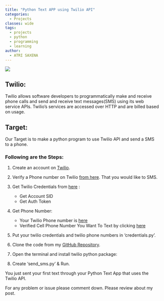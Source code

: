 ```yaml
---
title: "Python Text APP using Twilio API"
categories:
  - Projects
classes: wide
tags:
  - projects
  - python
  - programming
  - learning
author:
  - ATRI SAXENA
---
```


![](https://www.fullstackpython.com/img/160511-send-sms-python/header.jpg)


## Twilio: 
Twilio allows software developers to programmatically make and receive phone calls and send and receive text messages(SMS) using its web service APIs. Twilio’s services are accessed over HTTP and are billed based on usage.

## Target:
Our Target is to make a python program to use Twilio API and send a SMS to a phone.

### Following are the Steps:

1. Create an account on [Twilio](https://twilio.com/).
2. Verify a Phone number on Twilio [from here](https://www.twilio.com/console/phone-numbers/verified). That you would like to SMS.
3. Get Twilio Credentials from [here](https://www.twilio.com/console) : 
    - Get Account SID
    - Get Auth Token

4. Get Phone Number:
    - Your Twilio Phone number is [here](https://www.twilio.com/console/phone-numbers/incoming)
    - Verified Cell Phone Number You Want To Text by clicking [here](https://www.twilio.com/console/phone-numbers/verified)

5. Put your twilio credentials and twilio phone numbers in ‘credentials.py’.
<script src="https://gist.github.com/AtriSaxena/2ce7e5fec837bb87bcb9af83b2c662c5.js"></script>
6. Clone the code from my [GitHub Repository](https://github.com/CoderAtri/Twilio_Sms_Python_App).

7. Open the terminal and install twilio python package:
<script src="https://gist.github.com/AtriSaxena/11a6138135595cf07456905c2b34811d.js"></script>
8. Create ‘send_sms.py’ & Run.

<script src="https://gist.github.com/AtriSaxena/c84dfddc930fbf416ee4d25950c8d66a.js"></script>

You just sent your first text through your Python Text App that uses the Twilio API. 

For any problem or issue please comment down. Please review about my post.
